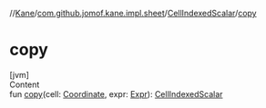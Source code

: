 //[Kane](../../index.md)/[com.github.jomof.kane.impl.sheet](../index.md)/[CellIndexedScalar](index.md)/[copy](copy.md)



# copy  
[jvm]  
Content  
fun [copy](copy.md)(cell: [Coordinate](../../com.github.jomof.kane.impl/-coordinate/index.md), expr: [Expr](../../com.github.jomof.kane/-expr/index.md)): [CellIndexedScalar](index.md)  



